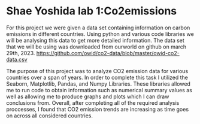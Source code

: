 # Shae Yoshida lab 1:Co2emissions
For this project we were given a data set containing information on carbon emissions in different countries. Using python and various code libraries we will be analysing this data to get more detailed information.
The data set that we will be using was downloaded from ourworld on github on march 29th, 2023. https://github.com/owid/co2-data/blob/master/owid-co2-data.csv

The purpose of this project was to analyze CO2 emission data for various countries over a span of years. In order to complete this task I utilized the Seaborn, Matplotlib, Pandas, and Numpy Libraries. These libraries allowed me to run code to obtain information such as numerical summary values as well as allowing me to produce graphs and plots which I can draw conclusions from. Overall, after completing all of the required analysis proccesses, I found that CO2 emission trends are increasing as time goes on across all considered countries.


